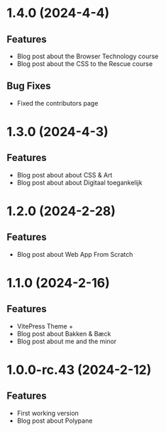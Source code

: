 # 1.4.0 (2024-4-4)

## Features

- Blog post about the Browser Technology course
- Blog post about the CSS to the Rescue course

## Bug Fixes

- Fixed the contributors page

# 1.3.0 (2024-4-3)

## Features

- Blog post about about CSS & Art
- Blog post about about Digitaal toegankelijk

# 1.2.0 (2024-2-28)

## Features

- Blog post about Web App From Scratch

# 1.1.0 (2024-2-16)

## Features

- VitePress Theme +
- Blog post about Bakken & Bæck
- Blog post about me and the minor

# 1.0.0-rc.43 (2024-2-12)

## Features

- First working version
- Blog post about Polypane
